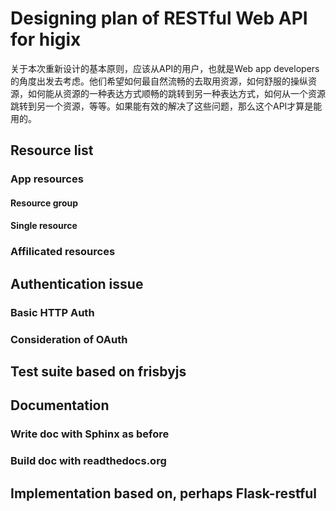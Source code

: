 # Designing plan of RESTful Web API for higix

关于本次重新设计的基本原则，应该从API的用户，也就是Web app developers的角度出发去考虑。他们希望如何最自然流畅的去取用资源，如何舒服的操纵资源，如何能从资源的一种表达方式顺畅的跳转到另一种表达方式，如何从一个资源跳转到另一个资源，等等。如果能有效的解决了这些问题，那么这个API才算是能用的。

## Resource list

### App resources 

#### Resource group

#### Single resource

### Affilicated resources

## Authentication issue

### Basic HTTP Auth

### Consideration of OAuth

## Test suite based on frisbyjs

## Documentation

### Write doc with Sphinx as before

### Build doc with readthedocs.org

## Implementation based on, perhaps Flask-restful
